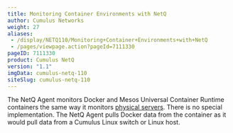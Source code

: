 ```yaml
---
title: Monitoring Container Environments with NetQ
author: Cumulus Networks
weight: 27
aliases:
 - /display/NETQ110/Monitoring+Container+Environments+with+NetQ
 - /pages/viewpage.action?pageId=7111330
pageID: 7111330
product: Cumulus NetQ
version: "1.1"
imgData: cumulus-netq-110
siteSlug: cumulus-netq-110
---
```

The NetQ Agent monitors Docker and Mesos Universal Container Runtime
containers the same way it monitors 
[physical servers](/cumulus-netq-110/Monitoring-Linux-Hosts-with-NetQ).
There is no special implementation. The NetQ Agent pulls Docker data
from the container as it would pull data from a Cumulus Linux switch or
Linux host.
